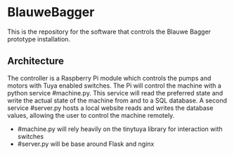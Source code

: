 # BlauweBagger
This is the repository for the software that controls the Blauwe Bagger prototype installation.
## Architecture
The controller is a Raspberry Pi module which controls the pumps and motors with Tuya enabled switches. The Pi will control the machine with a python service #machine.py. This service will read the preferred state and write the actual state of the machine from and to a SQL database. A second service #server.py hosts a local website reads and writes the database values, allowing the user to control the machine remotely.
* #machine.py will rely heavily on the tinytuya library for interaction with switches
* #server.py will be base around Flask and nginx
